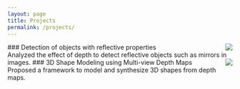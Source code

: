 ```yaml
---
layout: page
title: Projects
permalink: /projects/
---
```


<img style="float: right;" src="https://jsreddy.github.io/images/ObjDet.png">
### Detection of objects with reflective properties <br/>
    Analyzed the effect of depth to detect reflective objects such as mirrors in images. 

<img style="float: right;" src="https://jsreddy.github.io/images/multiview_depth.png">
### 3D Shape Modeling using Multi-view Depth Maps <br/>
    Proposed a framework to model and synthesize 3D shapes from depth maps. 


<!-- <b> ![Scene Text Detection And Recognition](https://jsreddy.github.io/images/detected_text.png)</b>
    Experimented with a two stage network to detect text from natural images. 

<b> ![Brand Logo Detection](https://jsreddy.github.io/images/logo.jpg)</b>
    Trained FasterRCNN for detecting logos in natural images. The project also explores methods to detect logos using visual features from a few number of reference images

<b> ![Representation Learning and Random Projections for Sparse Data](https://jsreddy.github.io/images/mtp.png)</b>
    Experimented with various hashing techniques for dimensionality reduction. We also explored multi-task setting for Named Entity Disambiguation(NED).

<b> ![Classifying Thermographic features for Breast Cancer Screening](https://jsreddy.github.io/images/breast_cancer.jpg)</b>
    Designed an algorithm to automatically classify thermographic images for the presence of breast cancer. We also enable automatic detection of the suspected malignant regions in images taken from various angles.
 -->
    